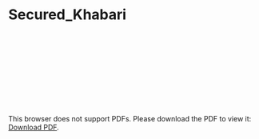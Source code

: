 # Secured_Khabari
<object data="https://github.com/nishnk7799/Secured_Khabari/blob/main/Project-Report.pdf" type="application/pdf" width="700px" height="700px">
    <embed src="https://github.com/nishnk7799/Secured_Khabari/blob/main/Project-Report.pdf">
        <p>This browser does not support PDFs. Please download the PDF to view it: <a href="https://github.com/nishnk7799/Secured_Khabari/blob/main/Project-Report.pdf">Download PDF</a>.</p>
    </embed>
</object>
